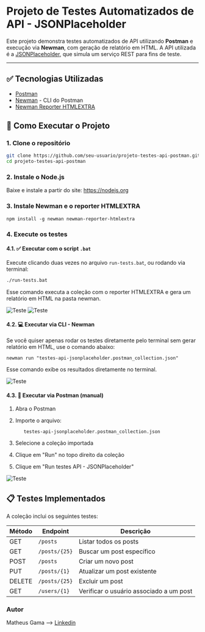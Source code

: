 # Projeto de Testes Automatizados de API - JSONPlaceholder

Este projeto demonstra testes automatizados de API utilizando **Postman** e execução via **Newman**, com geração de relatório em HTML. A API utilizada é a [JSONPlaceholder](https://jsonplaceholder.typicode.com/), que simula um serviço REST para fins de teste.

---

## ✅ Tecnologias Utilizadas

- [Postman](https://www.postman.com/)
- [Newman](https://www.npmjs.com/package/newman) - CLI do Postman
- [Newman Reporter HTMLEXTRA](https://www.npmjs.com/package/newman-reporter-htmlextra)


## 🚀 Como Executar o Projeto

### 1. Clone o repositório

```bash
git clone https://github.com/seu-usuario/projeto-testes-api-postman.git
cd projeto-testes-api-postman
```

### 2. Instale o Node.js
Baixe e instale a partir do site: https://nodejs.org

### 3. Instale Newman e o reporter HTMLEXTRA
```
npm install -g newman newman-reporter-htmlextra
```

### 4. Execute os testes
#### 4.1. ✅ Executar com o script `.bat`
Execute clicando duas vezes no arquivo `run-tests.bat`, ou rodando via terminal:
```bash
./run-tests.bat
```
Esse comando executa a coleção com o reporter HTMLEXTRA e gera um relatório em HTML na pasta newman.

![Teste](./Imagens/HTMLEXTRArelatório1.png)
![Teste](./Imagens/HTMLEXTRArelatório2.png)

#### 4.2. 💻 Executar via CLI - Newman
Se você quiser apenas rodar os testes diretamente pelo terminal sem gerar relatório em HTML, use o comando abaixo:

```
newman run "testes-api-jsonplaceholder.postman_collection.json"
```

Esse comando exibe os resultados diretamente no terminal.

![Teste](./Imagens/testesExecutadosCLI.png)

#### 4.3. 🧪 Executar via Postman (manual)
1. Abra o Postman

2. Importe o arquivo:

          testes-api-jsonplaceholder.postman_collection.json

3. Selecione a coleção importada

4. Clique em "Run" no topo direito da coleção

5. Clique em "Run testes API - JSONPlaceholder"

![Teste](./Imagens/testesExecutadosPostman.png)

## 📋 Testes Implementados

A coleção inclui os seguintes testes:

| Método | Endpoint               | Descrição                                     |
|--------|------------------------|-----------------------------------------------|
| GET    | `/posts`               | Listar todos os posts                         |
| GET    | `/posts/{25}`          | Buscar um post específico                     |
| POST   | `/posts`               | Criar um novo post                            |
| PUT    | `/posts/{1}`           | Atualizar um post existente                   |
| DELETE | `/posts/{25}`          | Excluir um post                               |
| GET    | `/users/{1}`           | Verificar o usuário associado a um post       |


### Autor
Matheus Gama -->
[Linkedin](https://www.linkedin.com/in/matheusmsg30/)